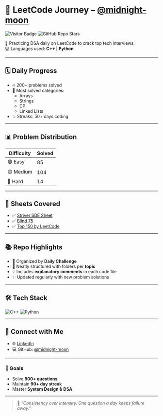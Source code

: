 # 🚀 LeetCode Journey – [@midnight-moon](https://leetcode.com/u/midnight-moon/)

![Visitor Badge](https://visitor-badge.laobi.icu/badge?page_id=midnight-moon.LeetCode-Solutions)
![GitHub Repo Stars](https://img.shields.io/github/stars/midnight-moon/LeetCode-Solutions?style=social)

🧠 Practicing DSA daily on LeetCode to crack top tech interviews.  
💻 Languages used: **C++ | Python**

---

## 🗓️ Daily Progress

- 🔥 200+ problems solved
- 🌟 Most solved categories:
  - Arrays
  - Strings
  - DP
  - Linked Lists
- 💥 Streaks: 50+ days coding

---

## 📊 Problem Distribution

| Difficulty | Solved |
|------------|--------|
| 🟢 Easy     | 85     |
| 🟡 Medium   | 104   |
| 🔴 Hard     | 14   |

---

## 🧩 Sheets Covered

- ✅ [Striver SDE Sheet](https://takeuforward.org/interviews/strivers-sde-sheet-top-coding-interview-problems/)
- ✅ [Blind 75](https://leetcode.com/list/xi4ci4ig/)
- ✅ [Top 150 by LeetCode](https://leetcode.com/study-plan/top-interview-150/)

---

## 📚 Repo Highlights

- 📅 Organized by **Daily Challenge**
- 🧵 Neatly structured with folders per **topic**
- 💡 Includes **explanatory comments** in each code file
- ✨ Updated regularly with new problem solutions

---

## 🛠️ Tech Stack

![C++](https://img.shields.io/badge/-C++-00599C?style=for-the-badge&logo=cplusplus)
![Python](https://img.shields.io/badge/-Python-FFD43B?style=for-the-badge&logo=python)

---

## 🔗 Connect with Me

- 🌐 [LinkedIn](http://www.linkedin.com/in/nisarga-patil21)
- 💻 GitHub: [@midnight-moon](https://github.com/midnight-moon)

---

### 🎯 Goals

- Solve **500+ questions**
- Maintain **90+ day streak**
- Master **System Design & DSA**

---

> 🧠 _“Consistency over intensity. One question a day keeps failure away.”_

